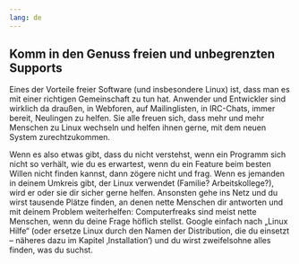 ```yaml
---
lang: de
---
```





<h2>Komm in den Genuss freien und unbegrenzten Supports</h2>

Eines der Vorteile freier Software (und insbesondere Linux) ist, dass man es mit einer richtigen Gemeinschaft zu tun hat. Anwender und Entwickler sind wirklich da draußen, in Webforen, auf Mailinglisten, in IRC-Chats, immer bereit, Neulingen zu helfen. Sie alle freuen sich, dass mehr und mehr Menschen zu Linux wechseln und helfen ihnen gerne, mit dem neuen System zurechtzukommen.

Wenn es also etwas gibt, dass du nicht verstehst, wenn ein Programm sich nicht so verhält, wie du es erwartest, wenn du ein Feature beim besten Willen nicht finden kannst, dann zögere nicht und frag. Wenn es jemanden in deinem Umkreis gibt, der Linux verwendet (Familie? Arbeitskollege?), wird er oder sie dir sicher gerne helfen. Ansonsten gehe ins Netz und du wirst tausende Plätze finden, an denen nette Menschen dir antworten und mit deinem Problem weiterhelfen: Computerfreaks sind meist nette Menschen, wenn du deine Frage höflich stellst. Google einfach nach „Linux Hilfe“ (oder ersetze Linux durch den Namen der Distribution, die du einsetzt – näheres dazu im Kapitel ‚Installation‘) und du wirst zweifelsohne alles finden, was du suchst.




